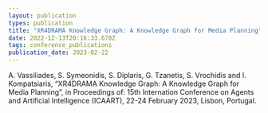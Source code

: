 ```yaml
---
layout: publication
types: publication
title: "XR4DRAMA Knowledge Graph: A Knowledge Graph for Media Planning"
date: 2022-12-13T20:16:33.678Z
tags: conference_publications
publication_date: 2023-02-22
---
```

<!--StartFragment-->

A. Vassiliades, S. Symeonidis, S. Diplaris, G. Tzanetis, S. Vrochidis and I. Kompatsiaris, “XR4DRAMA Knowledge Graph: A Knowledge Graph for Media Planning”, in Proceedings of: 15th Internation Conference on Agents and Artificial Intelligence (ICAART), 22-24 February 2023, Lisbon, Portugal.

<!--EndFragment-->